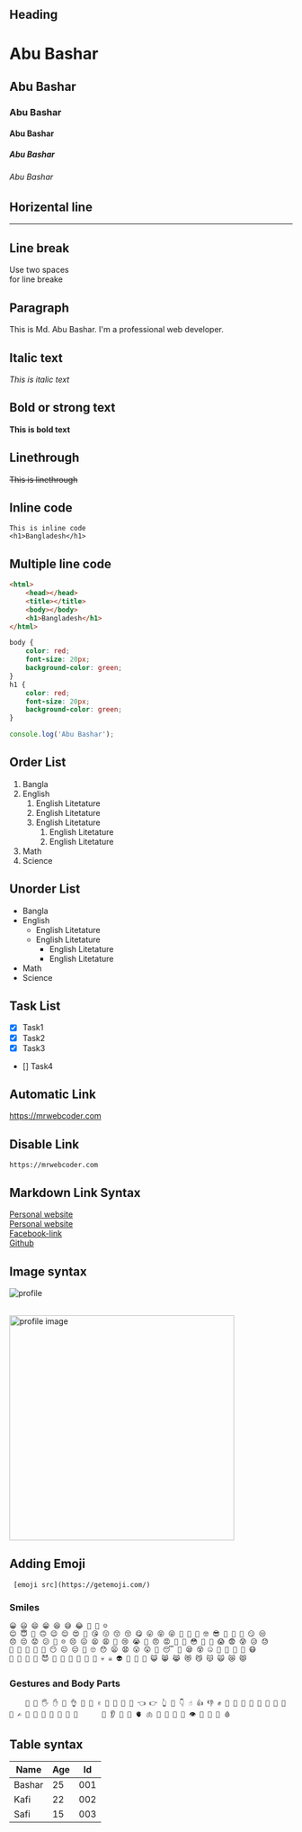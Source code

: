 <!-- markdown tutorial -->

## Heading

# Abu Bashar

## Abu Bashar

### Abu Bashar

#### Abu Bashar

##### Abu Bashar

###### Abu Bashar

## Horizental line

---

## Line break

Use two spaces  
for line breake

## Paragraph

<p> This is Md. Abu Bashar. I'm a professional web developer. </p>

## Italic text

_This is italic text_

## Bold or strong text

**This is bold text**

## Linethrough

~~This is linethrough~~

## Inline code

`This is inline code`  
`<h1>Bangladesh</h1>`

## Multiple line code

```html
<html>
    <head></head>
    <title></title>
    <body></body>
    <h1>Bangladesh</h1>
</html>
```

```css
body {
    color: red;
    font-size: 20px;
    background-color: green;
}
h1 {
    color: red;
    font-size: 20px;
    background-color: green;
}
```

```Javascript
console.log('Abu Bashar');
```

## Order List

1. Bangla
2. English
    1. English Litetature
    2. English Litetature
    3. English Litetature
        1. English Litetature
        2. English Litetature
3. Math
4. Science

## Unorder List

-   Bangla
-   English
    -   English Litetature
    -   English Litetature
        -   English Litetature
        -   English Litetature
-   Math
-   Science

## Task List

-   [x] Task1
-   [x] Task2
-   [x] Task3
-   [] Task4

## Automatic Link

https://mrwebcoder.com

## Disable Link

`https://mrwebcoder.com`

## Markdown Link Syntax

[Personal website](https://mrwebcoder.com)  
[Personal website](websitelink)  
[Facebook-link](facebooklink)  
[Github](githublink)

<!-- All Link is here -->

[websitelink]: http://www.studywithanis.com
[facebooklink]: https://www.facebook.com/
[githublink]: https://github.com/basar021

## Image syntax

![profile](../img/Screenshot_157.png)  

<br>

<img src="../img/Screenshot_157.png" width="400" title="profile image"/>

## Adding Emoji

<!-- https://emojipedia.org/ -->

     [emoji src](https://getemoji.com/)

### Smiles

    😀 😃 😄 😁 😆 😅 😂 🤣 🥲 ☺️
    😊 😇 🙂 🙃 😉 😌 😍 🥰 😘 😗 😙 😚 😋 😛 😝 😜 🤪 🤨 🧐 🤓 😎 🥸 🤩 🥳 😏 😒
    😞 😔 😟 😕 🙁 ☹️ 😣 😖 😫 😩 🥺 😢 😭 😤 😠 😡 🤬 🤯 😳 🥵 🥶 😱 😨 😰 😥 😓
    🤗 🤔 🤭 🤫 🤥 😶 😐 😑 😬 🙄 😯 😦 😧 😮 😲 🥱 😴 🤤 😪 😵 🤐 🥴 🤢 🤮 🤧 😷
    🤒 🤕 🤑 🤠 😈 👿 👹 👺 🤡 💩 👻 💀 ☠️ 👽 👾 🤖 🎃 😺 😸 😹 😻 😼 😽 🙀 😿 😾

### Gestures and Body Parts

        👋 🤚 🖐 ✋ 🖖 👌 🤌 🤏 ✌️ 🤞 🤟 🤘 🤙 👈 👉 👆 🖕 👇 ☝️ 👍 👎 ✊ 👊 🤛 🤜 👏 🙌 👐 🤲 🤝 🙏 ✍️ 💅 🤳 💪 🦾 🦵 🦿 🦶      👣 👂 🦻 👃 🫀 🫁 🧠 🦷 🦴 👀 👁 👅 👄 💋 🩸

## Table syntax

| Name   | Age | Id  |
| ------ | --- | --- |
| Bashar | 25  | 001 |
| Kafi   | 22  | 002 |
| Safi   | 15  | 003 |
